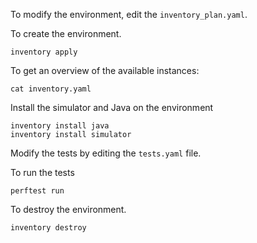To modify the environment, edit the `inventory_plan.yaml`.

To create the environment.
```shell
inventory apply
```

To get an overview of the available instances:
```shell
cat inventory.yaml
```

Install the simulator and Java on the environment
```shell
inventory install java
inventory install simulator
```

Modify the tests by editing the `tests.yaml` file.

To run the tests
```shell
perftest run
```

To destroy the environment.
```shell
inventory destroy
```